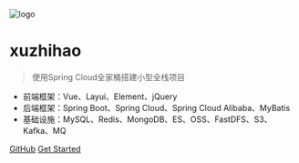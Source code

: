 ![logo](https://docsify.js.org/_media/icon.svg)

# xuzhihao

> 使用Spring Cloud全家桶搭建小型全栈项目

* 前端框架：Vue、Layui、Element、jQuery
* 后端框架：Spring Boot、Spring Cloud、Spring Cloud Alibaba、MyBatis
* 基础设施：MySQL、Redis、MongoDB、ES、OSS、FastDFS、S3、Kafka、MQ

[GitHub](https://github.com/xuzhihao-java/xuzhihao-java.github.io)
[Get Started](README.md)
